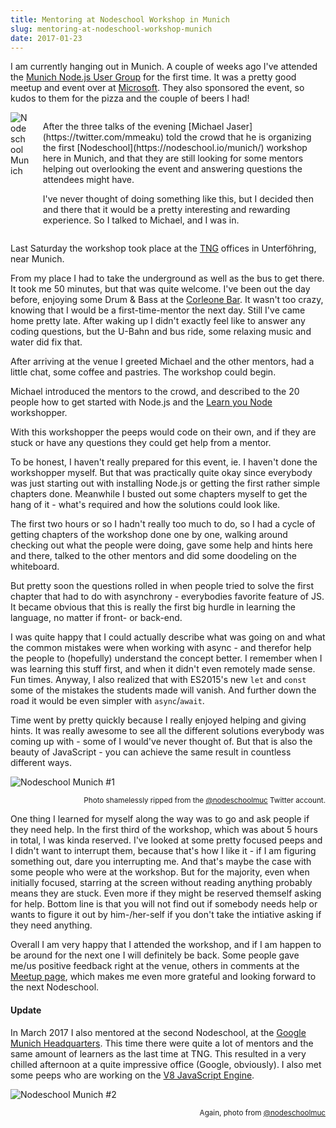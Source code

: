```yaml
---
title: Mentoring at Nodeschool Workshop in Munich
slug: mentoring-at-nodeschool-workshop-munich
date: 2017-01-23
---
```


I am currently hanging out in Munich. A couple of weeks ago I've attended the
[Munich Node.js User Group](http://www.mnug.de/) for the first time. It was a
pretty good meetup and event over at
[Microsoft](https://www.microsoft.com/en-us/mtc/locations/munich.aspx). They
also sponsored the event, so kudos to them for the pizza and the couple of beers
I had!

<div class="columns">
  <div class="column is-3">
    <img src="/images/nodeschoolmuc.png" alt="Nodeschool Munich">
  </div>
  <div class="column">
    <p>
After the three talks of the evening [Michael Jaser](https://twitter.com/mmeaku)
told the crowd that he is organizing the first
[Nodeschool](https://nodeschool.io/munich/) workshop here in Munich, and that
they are still looking for some mentors helping out overlooking the event and
answering questions the attendees might have.
    </p>
    <p>
I've never thought of doing something like this, but I decided then and there
that it would be a pretty interesting and rewarding experience. So I talked to
Michael, and I was in.
    </p>
  </div>
</div>

Last Saturday the workshop took place at the
[TNG](https://www.tngtech.com/en.html) offices in Unterföhring, near Munich.

From my place I had to take the underground as well as the bus to get there. It
took me 50 minutes, but that was quite welcome. I've been out the day before,
enjoying some Drum & Bass at the [Corleone Bar](http://www.corleone.cc/). It
wasn't too crazy, knowing that I would be a first-time-mentor the next day.
Still I've came home pretty late. After waking up I didn't exactly feel like to
answer any coding questions, but the U-Bahn and bus ride, some relaxing music
and water did fix that.

After arriving at the venue I greeted Michael and the other mentors, had a
little chat, some coffee and pastries. The workshop could begin.

Michael introduced the mentors to the crowd, and described to the 20 people how
to get started with Node.js and the
[Learn you Node](https://github.com/workshopper/learnyounode) workshopper.

With this workshopper the peeps would code on their own, and if they are stuck
or have any questions they could get help from a mentor.

To be honest, I haven't really prepared for this event, ie. I haven't done the
workshopper myself. But that was practically quite okay since everybody was just
starting out with installing Node.js or getting the first rather simple chapters
done. Meanwhile I busted out some chapters myself to get the hang of it - what's
required and how the solutions could look like.

The first two hours or so I hadn't really too much to do, so I had a cycle of
getting chapters of the workshop done one by one, walking around checking out
what the people were doing, gave some help and hints here and there, talked to
the other mentors and did some doodeling on the whiteboard.

But pretty soon the questions rolled in when people tried to solve the first
chapter that had to do with asynchrony - everybodies favorite feature of JS. It
became obvious that this is really the first big hurdle in learning the
language, no matter if front- or back-end.

I was quite happy that I could actually describe what was going on and what the
common mistakes were when working with async - and therefor help the people to
(hopefully) understand the concept better. I remember when I was learning this
stuff first, and when it didn't even remotely made sense. Fun times. Anyway, I
also realized that with ES2015's new `let` and `const` some of the mistakes the
students made will vanish. And further down the road it would be even simpler
with `async`/`await`.

Time went by pretty quickly because I really enjoyed helping and giving hints.
It was really awesome to see all the different solutions everybody was coming up
with - some of I would've never thought of. But that is also the beauty of
JavaScript - you can achieve the same result in countless different ways.

![Nodeschool Munich #1](/images/nodeschoolworkshop1.jpg)

<small style="display:block;text-align:right;">
  Photo shamelessly ripped from the
  <a href="https://twitter.com/nodeschoolmuc">@nodeschoolmuc</a> Twitter
  account.
</small>

One thing I learned for myself along the way was to go and ask people if they
need help. In the first third of the workshop, which was about 5 hours in total,
I was kinda reserved. I've looked at some pretty focused peeps and I didn't want
to interrupt them, because that's how I like it - if I am figuring something
out, dare you interrupting me. And that's maybe the case with some people who
were at the workshop. But for the majority, even when initially focused,
starring at the screen without reading anything probably means they are stuck.
Even more if they might be reserved themself asking for help. Bottom line is
that you will not find out if somebody needs help or wants to figure it out by
him-/her-self if you don't take the intiative asking if they need anything.

Overall I am very happy that I attended the workshop, and if I am happen to be
around for the next one I will definitely be back. Some people gave me/us
positive feedback right at the venue, others in comments at the
[Meetup page](https://www.meetup.com/de-DE/Nodeschool-Munich/events/236819959/),
which makes me even more grateful and looking forward to the next Nodeschool.

#### Update

In March 2017 I also mentored at the second Nodeschool, at the
[Google Munich Headquarters](https://careers.google.com/locations/munich/). This
time there were quite a lot of mentors and the same amount of learners as the
last time at TNG. This resulted in a very chilled afternoon at a quite
impressive office (Google, obviously). I also met some peeps who are working on
the [V8 JavaScript Engine](https://developers.google.com/v8/).

![Nodeschool Munich #2](/images/nodeschoolworkshop2.jpg)

<small style="display:block;text-align:right;">
  Again, photo from
  <a href="https://twitter.com/nodeschoolmuc">@nodeschoolmuc</a>
</small>
